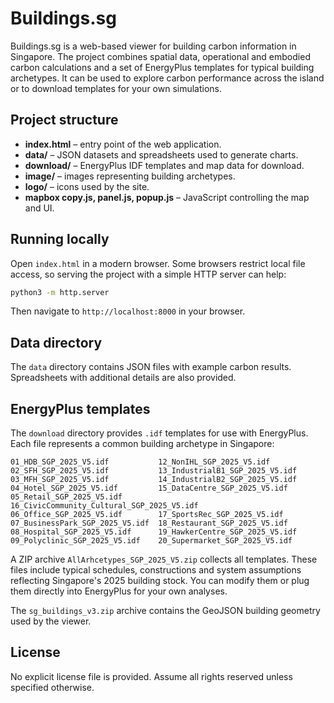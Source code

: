 # Buildings.sg

Buildings.sg is a web-based viewer for building carbon information in Singapore. The project combines spatial data, operational and embodied carbon calculations and a set of EnergyPlus templates for typical building archetypes. It can be used to explore carbon performance across the island or to download templates for your own simulations.

## Project structure

- **index.html** – entry point of the web application.
- **data/** – JSON datasets and spreadsheets used to generate charts.
- **download/** – EnergyPlus IDF templates and map data for download.
- **image/** – images representing building archetypes.
- **logo/** – icons used by the site.
- **mapbox copy.js, panel.js, popup.js** – JavaScript controlling the map and UI.

## Running locally

Open `index.html` in a modern browser. Some browsers restrict local file access, so serving the project with a simple HTTP server can help:

```bash
python3 -m http.server
```

Then navigate to `http://localhost:8000` in your browser.

## Data directory

The `data` directory contains JSON files with example carbon results. Spreadsheets with additional details are also provided.

## EnergyPlus templates

The `download` directory provides `.idf` templates for use with EnergyPlus. Each file represents a common building archetype in Singapore:

```
01_HDB_SGP_2025_V5.idf           12_NonIHL_SGP_2025_V5.idf
02_SFH_SGP_2025_V5.idf           13_IndustrialB1_SGP_2025_V5.idf
03_MFH_SGP_2025_V5.idf           14_IndustrialB2_SGP_2025_V5.idf
04_Hotel_SGP_2025_V5.idf         15_DataCentre_SGP_2025_V5.idf
05_Retail_SGP_2025_V5.idf        16_CivicCommunity_Cultural_SGP_2025_V5.idf
06_Office_SGP_2025_V5.idf        17_SportsRec_SGP_2025_V5.idf
07_BusinessPark_SGP_2025_V5.idf  18_Restaurant_SGP_2025_V5.idf
08_Hospital_SGP_2025_V5.idf      19_HawkerCentre_SGP_2025_V5.idf
09_Polyclinic_SGP_2025_V5.idf    20_Supermarket_SGP_2025_V5.idf
```

A ZIP archive `AllArhcetypes_SGP_2025_V5.zip` collects all templates. These files include typical schedules, constructions and system assumptions reflecting Singapore's 2025 building stock. You can modify them or plug them directly into EnergyPlus for your own analyses.

The `sg_buildings_v3.zip` archive contains the GeoJSON building geometry used by the viewer.

## License

No explicit license file is provided. Assume all rights reserved unless specified otherwise.

